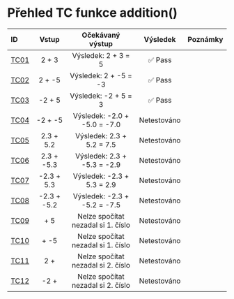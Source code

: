 <!-- Ikony ✅ Pass / ❌ Fail -->
# Přehled TC funkce addition()

|ID                        |Vstup       |Očekávaný výstup|Výsledek|Poznámky|
|:-------------------------|:----------:|:--------------:|:------:|:------:|
|[TC01](test_cases.md#id-případu-tc01)|2 + 3|Výsledek: 2 + 3 = 5|✅ Pass| |
|[TC02](test_cases.md#id-případu-tc02)|2 + -5|Výsledek: 2 + -5 = -3|✅ Pass| |
|[TC03](test_cases.md#id-případu-tc03)|-2 + 5|Výsledek: -2 + 5 = 3|✅ Pass| |
|[TC04](test_cases.md#id-případu-tc04)|-2 + -5|Výsledek: -2.0 + -5.0 = -7.0|Netestováno| |
|[TC05](test_cases.md#id-případu-tc05)|2.3 + 5.2|Výsledek: 2.3 + 5.2 = 7.5|Netestováno| |
|[TC06](test_cases.md#id-případu-tc06)|2.3 + -5.3|Výsledek: 2.3 + -5.3 = -2.9|Netestováno| |
|[TC07](test_cases.md#id-případu-tc07)|-2.3 + 5.3|Výsledek: -2.3 + 5.3 = 2.9|Netestováno| |
|[TC08](test_cases.md#id-případu-tc08)|-2.3 + -5.2|Výsledek: -2.3 + -5.2 = -7.5|Netestováno| |
|[TC09](test_cases.md#id-případu-tc09)| + 5|Nelze spočítat nezadal si 1. číslo|Netestováno| |
|[TC10](test_cases.md#id-případu-tc10)| + -5|Nelze spočítat nezadal si 1. číslo|Netestováno| |
|[TC11](test_cases.md#id-případu-tc11)|2 + |Nelze spočítat nezadal si 2. číslo|Netestováno| |
|[TC12](test_cases.md#id-případu-tc12)|-2 + |Nelze spočítat nezadal si 2. číslo|Netestováno| |